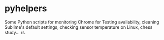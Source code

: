 # pyhelpers
Some Python scripts for monitoring Chrome for Testing availability, cleaning Sublime's default settings, checking sensor temperature on Linux, chess study... rs
